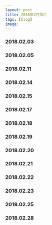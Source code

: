 ```yaml
---
layout: post
title: 2018年2月照片
tags: [blog]
image:
---
```


### 2018.02.03

<ul id="image-2018-02-03" class="image-gallery"></ul>

### 2018.02.05

<ul id="image-2018-02-05" class="image-gallery"></ul>

### 2018.02.11

<ul id="image-2018-02-11" class="image-gallery"></ul>

### 2018.02.14

<ul id="image-2018-02-14" class="image-gallery"></ul>

### 2018.02.15

<ul id="image-2018-02-15" class="image-gallery"></ul>

### 2018.02.17

<ul id="image-2018-02-17" class="image-gallery"></ul>

### 2018.02.18

<ul id="image-2018-02-18" class="image-gallery"></ul>

### 2018.02.19

<ul id="image-2018-02-19" class="image-gallery"></ul>

### 2018.02.20

<ul id="image-2018-02-20" class="image-gallery"></ul>

### 2018.02.21

<ul id="image-2018-02-21" class="image-gallery"></ul>

### 2018.02.22

<ul id="image-2018-02-22" class="image-gallery"></ul>

### 2018.02.23

<ul id="image-2018-02-23" class="image-gallery"></ul>

### 2018.02.25

<ul id="image-2018-02-25" class="image-gallery"></ul>

### 2018.02.28

<ul id="image-2018-02-28" class="image-gallery"></ul>